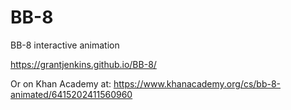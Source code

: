 # BB-8
BB-8 interactive animation

https://grantjenkins.github.io/BB-8/

Or on Khan Academy at: https://www.khanacademy.org/cs/bb-8-animated/6415202411560960

